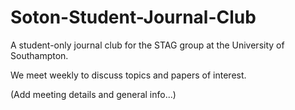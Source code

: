 # Soton-Student-Journal-Club
A student-only journal club for the STAG group at the University of Southampton. 

We meet weekly to discuss topics and papers of interest. 

(Add meeting details and general info...)

